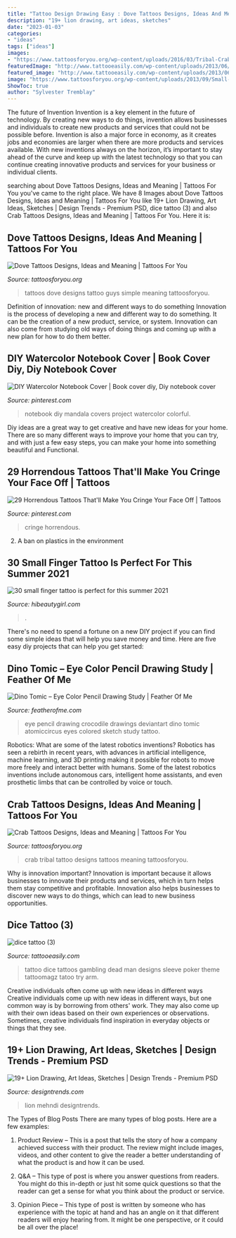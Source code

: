 ```yaml
---
title: "Tattoo Design Drawing Easy : Dove Tattoos Designs, Ideas And Meaning"
description: "19+ lion drawing, art ideas, sketches"
date: "2023-01-03"
categories:
- "ideas"
tags: ["ideas"]
images:
- "https://www.tattoosforyou.org/wp-content/uploads/2016/03/Tribal-Crab-Tattoo.jpg"
featuredImage: "http://www.tattooeasily.com/wp-content/uploads/2013/06/dice-tattoo-3.jpg"
featured_image: "http://www.tattooeasily.com/wp-content/uploads/2013/06/dice-tattoo-3.jpg"
image: "https://www.tattoosforyou.org/wp-content/uploads/2013/09/Small-Dove-Tattoos.jpg"
ShowToc: true
author: "Sylvester Tremblay"
---
```



The future of Invention
Invention is a key element in the future of technology. By creating new ways to do things, invention allows businesses and individuals to create new products and services that could not be possible before. Invention is also a major force in economy, as it creates jobs and economies are larger when there are more products and services available. With new inventions always on the horizon, it’s important to stay ahead of the curve and keep up with the latest technology so that you can continue creating innovative products and services for your business or individual clients.

	

		
searching about Dove Tattoos Designs, Ideas and Meaning | Tattoos For You you've came to the right place. We have 8 Images about Dove Tattoos Designs, Ideas and Meaning | Tattoos For You like 19+ Lion Drawing, Art Ideas, Sketches | Design Trends - Premium PSD, dice tattoo (3) and also Crab Tattoos Designs, Ideas and Meaning | Tattoos For You. Here it is:
		
    
## Dove Tattoos Designs, Ideas And Meaning | Tattoos For You

<img loading=lazy src="https://www.tattoosforyou.org/wp-content/uploads/2013/09/Small-Dove-Tattoos.jpg" onerror="this.onerror=null;this.src='https://tse2.mm.bing.net/th?id=OIP.faXQleQJomQl-guFEmQv5QHaJ4&amp;pid=15.1';" alt="Dove Tattoos Designs, Ideas and Meaning | Tattoos For You">

_Source: tattoosforyou.org_

>tattoos dove designs tattoo guys simple meaning tattoosforyou. 

	

Definition of innovation: new and different ways to do something
Innovation is the process of developing a new and different way to do something. It can be the creation of a new product, service, or system. Innovation can also come from studying old ways of doing things and coming up with a new plan for how to do them better.

    
## DIY Watercolor Notebook Cover | Book Cover Diy, Diy Notebook Cover

<img loading=lazy src="https://i.pinimg.com/736x/c4/03/69/c40369a6feb465d42bb67add94b720fe.jpg" onerror="this.onerror=null;this.src='https://tse2.mm.bing.net/th?id=OIP.52YcJp9lBeimXPkDWjqC3wHaJ3&amp;pid=15.1';" alt="DIY Watercolor Notebook Cover | Book cover diy, Diy notebook cover">

_Source: pinterest.com_

>notebook diy mandala covers project watercolor colorful. 

	

Diy ideas are a great way to get creative and have new ideas for your home. There are so many different ways to improve your home that you can try, and with just a few easy steps, you can make your home into something beautiful and Functional.

    
## 29 Horrendous Tattoos That&#039;ll Make You Cringe Your Face Off | Tattoos

<img loading=lazy src="https://i.pinimg.com/736x/33/cf/a6/33cfa621b0d0f2d237de25a3c60a799b.jpg" onerror="this.onerror=null;this.src='https://tse4.mm.bing.net/th?id=OIP.vlhjWuaoSmc9n5T3E0IQTAHaJ8&amp;pid=15.1';" alt="29 Horrendous Tattoos That&#039;ll Make You Cringe Your Face Off | Tattoos">

_Source: pinterest.com_

>cringe horrendous. 

	

2. A ban on plastics in the environment 

    
## 30 Small Finger Tattoo Is Perfect For This Summer 2021

<img loading=lazy src="https://hibeautygirl.com/wp-content/uploads/2021/05/5-3.jpg" onerror="this.onerror=null;this.src='https://tse2.mm.bing.net/th?id=OIP.MZfWsAb01XfbM-1VOy3qdQHaLH&amp;pid=15.1';" alt="30 small finger tattoo is perfect for this summer 2021">

_Source: hibeautygirl.com_

>. 

	

There's no need to spend a fortune on a new DIY project if you can find some simple ideas that will help you save money and time. Here are five easy diy projects that can help you get started: 

    
## Dino Tomic – Eye Color Pencil Drawing Study | Feather Of Me

<img loading=lazy src="http://www.featherofme.com/wp-content/uploads/Dino-Tomic-crocodile-eye.jpg" onerror="this.onerror=null;this.src='https://tse4.mm.bing.net/th?id=OIP.hhEkcMtL0t_mOVIquZvTsgHaFe&amp;pid=15.1';" alt="Dino Tomic – Eye Color Pencil Drawing Study | Feather Of Me">

_Source: featherofme.com_

>eye pencil drawing crocodile drawings deviantart dino tomic atomiccircus eyes colored sketch study tattoo. 

	

Robotics: What are some of the latest robotics inventions?
Robotics has seen a rebirth in recent years, with advances in artificial intelligence, machine learning, and 3D printing making it possible for robots to move more freely and interact better with humans. Some of the latest robotics inventions include autonomous cars, intelligent home assistants, and even prosthetic limbs that can be controlled by voice or touch.

    
## Crab Tattoos Designs, Ideas And Meaning | Tattoos For You

<img loading=lazy src="https://www.tattoosforyou.org/wp-content/uploads/2016/03/Tribal-Crab-Tattoo.jpg" onerror="this.onerror=null;this.src='https://tse2.mm.bing.net/th?id=OIP.bsrRuEQv63HhUTsKLbU7dgAAAA&amp;pid=15.1';" alt="Crab Tattoos Designs, Ideas and Meaning | Tattoos For You">

_Source: tattoosforyou.org_

>crab tribal tattoo designs tattoos meaning tattoosforyou. 

	

Why is innovation important?
Innovation is important because it allows businesses to innovate their products and services, which in turn helps them stay competitive and profitable. Innovation also helps businesses to discover new ways to do things, which can lead to new business opportunities.

    
## Dice Tattoo (3)

<img loading=lazy src="http://www.tattooeasily.com/wp-content/uploads/2013/06/dice-tattoo-3.jpg" onerror="this.onerror=null;this.src='https://tse2.mm.bing.net/th?id=OIP.9Uu-OheRP5x2Tt1QA_FT3gHaJ4&amp;pid=15.1';" alt="dice tattoo (3)">

_Source: tattooeasily.com_

>tattoo dice tattoos gambling dead man designs sleeve poker theme tattoomagz tatoo try arm. 

	

Creative individuals often come up with new ideas in different ways
Creative individuals come up with new ideas in different ways, but one common way is by borrowing from others' work. They may also come up with their own ideas based on their own experiences or observations. Sometimes, creative individuals find inspiration in everyday objects or things that they see.

    
## 19+ Lion Drawing, Art Ideas, Sketches | Design Trends - Premium PSD

<img loading=lazy src="https://images.designtrends.com/wp-content/uploads/2016/03/09122247/Cool-Drawing2.jpg" onerror="this.onerror=null;this.src='https://tse4.mm.bing.net/th?id=OIP.fwV9ogzOahi82aOjEdPyGgHaKa&amp;pid=15.1';" alt="19+ Lion Drawing, Art Ideas, Sketches | Design Trends - Premium PSD">

_Source: designtrends.com_

>lion mehndi designtrends. 

	

The Types of Blog Posts
There are many types of blog posts. Here are a few examples:
1. Product Review – This is a post that tells the story of how a company achieved success with their product. The review might include images, videos, and other content to give the reader a better understanding of what the product is and how it can be used.

2. Q&A – This type of post is where you answer questions from readers. You might do this in-depth or just hit some quick questions so that the reader can get a sense for what you think about the product or service.

3. Opinion Piece – This type of post is written by someone who has experience with the topic at hand and has an angle on it that different readers will enjoy hearing from. It might be one perspective, or it could be all over the place!


